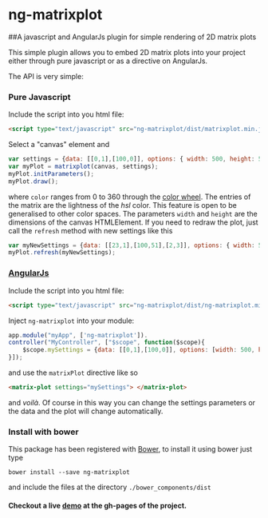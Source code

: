 # ng-matrixplot

##A javascript and AngularJs plugin for simple rendering of 2D matrix plots

This simple plugin allows you to embed 2D matrix plots into your project either through 
pure javascript or as a directive on AngularJs.

The API is very simple:
	
### Pure Javascript

Include the script into you html file:

```html
<script type="text/javascript" src="ng-matrixplot/dist/matrixplot.min.js"></script>
```

Select a "canvas" element and 

```javascript
var settings = {data: [[0,1],[100,0]], options: { width: 500, height: 500, color: 120 }};
var myPlot = matrixplot(canvas, settings);
myPlot.initParameters();
myPlot.draw();
```

where `color` ranges from 0 to 360 through the [color wheel](https://en.wikipedia.org/wiki/HSL_and_HSV). The entries of the matrix are the lightness of the *hsl* color. This feature is open to be generalised to other color spaces. The parameters `width` and `height` are the dimensions of the canvas HTMLElement. 
If you need to redraw the plot, just call the `refresh` method with new settings like this
```javascript
var myNewSettings = {data: [[23,1],[100,51],[2,3]], options: { width: 500, height: 500, color: 120 }};
myPlot.refresh(myNewSettings);
```

### [AngularJs](https://www.angularjs.org)

Include the script into you html file:

```html
<script type="text/javascript" src="ng-matrixplot/dist/ng-matrixplot.min.js"></script>
```

Inject `ng-matrixplot` into your module: 

```javascript
app.module("myApp", ['ng-matrixplot']).
controller("MyController", ["$scope", function($scope){
	$scope.mySettings = {data: [[0,1],[100,0]], options: [width: 500, height: 500, color: 120]};
}]);
```
and use the `matrixPlot` directive like so 
```html
<matrix-plot settings="mySettings"> </matrix-plot>
```

and *voilà*. Of course in this way you can change the settings parameters or the data and the plot will change 
automatically.


### Install with bower

This package has been registered with [Bower](http://bower.io), to install it using bower just type 
```shell
bower install --save ng-matrixplot
```
and include the files at the directory ``` ./bower_components/dist ```


#### Checkout a live [demo](http://alejandrogallo.github.io/ng-matrixplot) at the gh-pages of the project.
